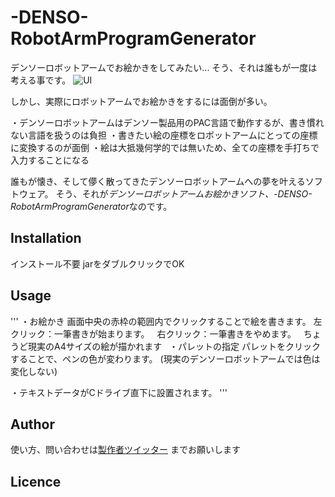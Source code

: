 # -DENSO-RobotArmProgramGenerator
デンソーロボットアームでお絵かきをしてみたい...
そう、それは誰もが一度は考える事です。
![UI](https://github.com/OkanoShogo0903/-JAVA-/blob/master/image.jpg-large "イメージ画像")

しかし、実際にロボットアームでお絵かきをするには面倒が多い。

・デンソーロボットアームはデンソー製品用のPAC言語で動作するが、書き慣れない言語を扱うのは負担
・書きたい絵の座標をロボットアームにとっての座標に変換するのが面倒
・絵は大抵幾何学的では無いため、全ての座標を手打ちで入力することになる

誰もが懐き、そして儚く散ってきたデンソーロボットアームへの夢を叶えるソフトウェア。
そう、それが*デンソーロボットアームお絵かきソフト、-DENSO-RobotArmProgramGenerator*なのです。

## Installation
インストール不要
jarをダブルクリックでOK

## Usage
'''
・お絵かき
画面中央の赤枠の範囲内でクリックすることで絵を書きます。
左クリック：一筆書きが始まります。  
右クリック：一筆書きをやめます。  
ちょうど現実のA4サイズの絵が描かれます
  
・パレットの指定
パレットをクリックすることで、ペンの色が変わります。
  (現実のデンソーロボットアームでは色は変化しない)

・テキストデータがCドライブ直下に設置されます。
'''

## Author
使い方、問い合わせは[製作者ツイッター](https://twitter.com/okanosyogo)
までお願いします

## Licence

